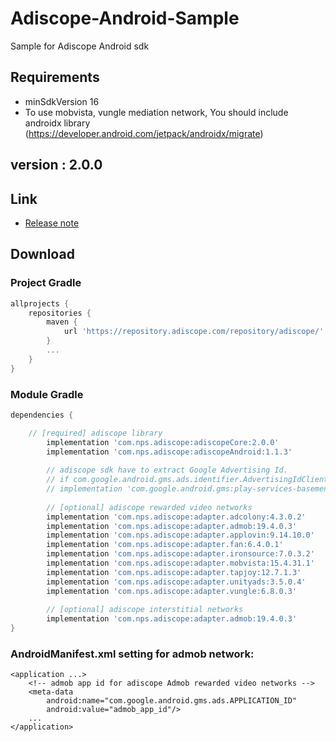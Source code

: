 # Adiscope-Android-Sample
Sample for Adiscope Android sdk


## Requirements
- minSdkVersion 16
- To use mobvista, vungle mediation network, You should include androidx library (https://developer.android.com/jetpack/androidx/migrate)

## version : 2.0.0

## Link
- [Release note](https://github.com/adiscope/Adiscope-Android-Sample/wiki/release_note)

## Download

### Project Gradle
```gradle
allprojects {
    repositories {
        maven {
            url 'https://repository.adiscope.com/repository/adiscope/'
        }
        ...
    }
}
```

### Module Gradle
```gradle
dependencies {

    // [required] adiscope library
        implementation 'com.nps.adiscope:adiscopeCore:2.0.0'
        implementation 'com.nps.adiscope:adiscopeAndroid:1.1.3'
    
        // adiscope sdk have to extract Google Advertising Id.
        // if com.google.android.gms.ads.identifier.AdvertisingIdClient class is not included in your app, uncomment following code
        // implementation 'com.google.android.gms:play-services-basement:8.3.0'
    
        // [optional] adiscope rewarded video networks
        implementation 'com.nps.adiscope:adapter.adcolony:4.3.0.2'      // adcolony
        implementation 'com.nps.adiscope:adapter.admob:19.4.0.3'        // admob (use play-services-ads:19.4.0 dependency)
        implementation 'com.nps.adiscope:adapter.applovin:9.14.10.0'        // applovin
        implementation 'com.nps.adiscope:adapter.fan:6.4.0.1'           // fan
        implementation 'com.nps.adiscope:adapter.ironsource:7.0.3.2'   // ironsource
        implementation 'com.nps.adiscope:adapter.mobvista:15.4.31.1'     // mobvista (use androidx)
        implementation 'com.nps.adiscope:adapter.tapjoy:12.7.1.3'        // tapjoy
        implementation 'com.nps.adiscope:adapter.unityads:3.5.0.4'      // unityads
        implementation 'com.nps.adiscope:adapter.vungle:6.8.0.3'        // vungle (use androidx)
    
        // [optional] adiscope interstitial networks
        implementation 'com.nps.adiscope:adapter.admob:19.4.0.3'        // admob (use play-services-ads:19.4.0 dependency)
}
```

### AndroidManifest.xml setting for admob network:
```
<application ...>
    <!-- admob app id for adiscope Admob rewarded video networks -->
    <meta-data
        android:name="com.google.android.gms.ads.APPLICATION_ID"
        android:value="admob_app_id"/>
    ...
</application>
```

